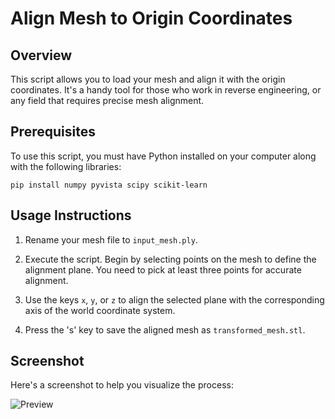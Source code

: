 # Align Mesh to Origin Coordinates

## Overview

This script allows you to load your mesh and align it with the origin coordinates. It's a handy tool for those who work in reverse engineering, or any field that requires precise mesh alignment.

## Prerequisites

To use this script, you must have Python installed on your computer along with the following libraries:

```shell
pip install numpy pyvista scipy scikit-learn
```

## Usage Instructions

1. Rename your mesh file to `input_mesh.ply`.

2. Execute the script. Begin by selecting points on the mesh to define the alignment plane. You need to pick at least three points for accurate alignment.

3. Use the keys `x`, `y`, or `z` to align the selected plane with the corresponding axis of the world coordinate system.

4. Press the 's' key to save the aligned mesh as `transformed_mesh.stl`.

## Screenshot

Here's a screenshot to help you visualize the process:

![Preview](preview.gif)

